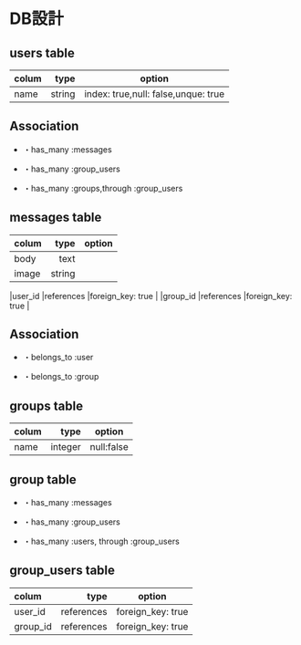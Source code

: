 

# DB設計

## users table

|    colum    |    type    |             option                |
|:------------|-----------:|:---------------------------------:|
|name         |string      |index: true,null: false,unque: true|

## Association

- ・has_many :messages

- ・has_many :group_users

- ・has_many :groups,through :group_users


## messages table
|     colum    |    type     |             option              |
|:-------------|------------:|:-------------------------------:|
|body          |text         |                                 |
|image         |string       |                                 |

|user_id       |references   |foreign_key: true                |
|group_id      |references   |foreign_key: true                |

## Association

- ・belongs_to :user

- ・belongs_to :group




## groups table
|   colum      |    type    |              option              |
|:-------------|-----------:|:--------------------------------:|
|name          |integer     | null:false                       |

## group table

- ・has_many :messages

- ・has_many :group_users

- ・has_many :users, through :group_users

## group_users table
|    colum     |     type   |              option              |
|:-------------|-----------:|:--------------------------------:|
|user_id       |references  |foreign_key: true                 |
|group_id      |references  |foreign_key: true                 |


